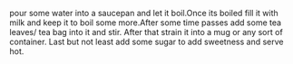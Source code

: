 pour some water into a saucepan and let it boil.Once its boiled fill it with milk and keep it to boil some more.After some time passes add some tea leaves/ tea bag into it and stir. After that strain it into a mug or any sort of container. Last but not least add some sugar to add sweetness and serve hot.